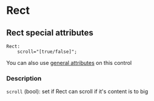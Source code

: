 # Rect

## Rect special attributes
    Rect:
	    scroll="[true/false]";

You can also use [general attributes](https://github.com/d3m0n-project/d3m0n_os/blob/main/rootfs/usr/share/d3m0n/documentation/GeneralAttributes.md) on this control

### Description
`scroll` (bool): set if Rect can scroll if it's content is to big
